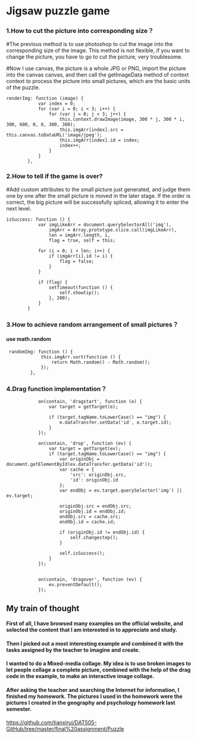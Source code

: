 # Jigsaw puzzle game

### **1.How to cut the picture into corresponding size？**
#The previous method is to use photoshop to cut the image into the corresponding size of the image. This method is not flexible, if you want to change the picture, you have to go to cut the picture, very troublesome.

#Now I use canvas, the picture is a whole JPG or PNG, import the picture into the canvas canvas, and then call the getImageData method of context context to process the picture into small pictures, which are the basic units of the puzzle.
```
renderImg: function (image) {
            var index = 0;
            for (var i = 0; i < 3; i++) {
                for (var j = 0; j < 3; j++) {
                    this.context.drawImage(image, 300 * j, 300 * i, 300, 600, 0, 0, 300, 300);
                    this.imgArr[index].src = this.canvas.toDataURL('image/jpeg');
                    this.imgArr[index].id = index;
                    index++;
                }
            }
        },
```
### **2.How to tell if the game is over?**
#Add custom attributes to the small picture just generated, and judge them one by one after the small picture is moved in the later stage. If the order is correct, the big picture will be successfully spliced, allowing it to enter the next level.
```
isSuccess: function () {
            var imgLikeArr = document.querySelectorAll('img'),
                imgArr = Array.prototype.slice.call(imgLikeArr),
                len = imgArr.length, i,
                flag = true, self = this;

            for (i = 0; i < len; i++) {
                if (imgArr[i].id != i) {
                    flag = false;
                }
            }

            if (flag) {
                setTimeout(function () {
                    self.showtip();
                }, 200);
            }
        }
```

### **3.How to achieve random arrangement of small pictures？**
#### use math.random
```
 randomImg: function () {
             this.imgArr.sort(function () {
                 return Math.random() - Math.random();
             });
         },
```
### **4.Drag function implementation？**
```
            on(contain, 'dragstart', function (e) {
                var target = getTarget(e);

                if (target.tagName.toLowerCase() == "img") {
                    e.dataTransfer.setData('id', e.target.id);
                }
            });

            on(contain, 'drop', function (ev) {
                var target = getTarget(ev);
                if (target.tagName.toLowerCase() == "img") {
                    var originObj = document.getElementById(ev.dataTransfer.getData('id'));
                    var cache = {
                        'src': originObj.src,
                        'id': originObj.id
                    };
                    var endObj = ev.target.querySelector('img') || ev.target;

                    originObj.src = endObj.src;
                    originObj.id = endObj.id;
                    endObj.src = cache.src;
                    endObj.id = cache.id;

                    if (originObj.id != endObj.id) {
                        self.changestep();
                    }

                    self.isSuccess();
                }
            });


            on(contain, 'dragover', function (ev) {
                ev.preventDefault();
            });
```

## My train of thought
#### First of all, I have browsed many examples on the official website, and selected the content that I am interested in to appreciate and study.
#### Then I picked out a most interesting example and combined it with the tasks assigned by the teacher to imagine and create.
#### I wanted to do a Mixed-media collage. My idea is to use broken images to let people collage a complete picture, combined with the help of the drag code in the example, to make an interactive image collage.
#### After asking the teacher and searching the Internet for information, I finished my homework. The pictures I used in the homework were the pictures I created in the geography and psychology homework last semester.

https://github.com/tianxirui/DAT505-GitHub/tree/master/final%20assignment/Puzzle
